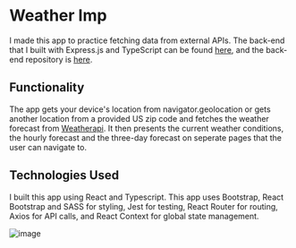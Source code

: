 # Weather Imp

I made this app to practice fetching data from external APIs. The back-end that I built with Express.js and TypeScript can be found [here](https://jonathan-potter-weather-api.herokuapp.com/), and the back-end repository is [here](https://github.com/JonathanDPotter/weather-api-back).

## Functionality

The app gets your device's location from navigator.geolocation or gets another location from a provided US zip code and fetches the weather forecast from [Weatherapi](https://www.weatherapi.com/). It then presents the current weather conditions, the hourly forecast and the three-day forecast on seperate pages that the user can navigate to.

## Technologies Used

I built this app using React and Typescript. This app uses Bootstrap, React Bootstrap and SASS for styling, Jest for testing, React Router for routing, Axios for API calls, and React Context for global state management.

![image](https://user-images.githubusercontent.com/30156468/228906938-370ec7ab-adea-43b7-ad03-4fa86c0ca305.png)
